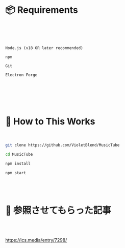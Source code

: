 <br>

<br>

# 📦 Requirements

<br>

<br>

<br>

```
Node.js (v18 OR later recommended)

npm

Git

Electron Forge
```

<br>

<br>

<br>

<br>

# 🌳 How to This Works
<br>

```bash
git clone https://github.com/VioletBlend/MusicTube

cd MusicTube

npm install

npm start
```

<br>

<br>

# 🔎 参照させてもらった記事

<br>

<br>

https://ics.media/entry/7298/
